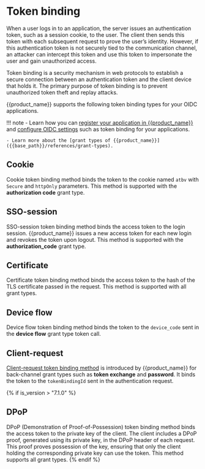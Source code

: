 # Token binding

When a user logs in to an application, the server issues an authentication token, such as a session cookie, to the user. The client then sends this token with each subsequent request to prove the user’s identity. However, if this authentication token is not securely tied to the communication channel, an attacker can intercept this token and use this token to impersonate the user and gain unauthorized access.

Token binding is a security mechanism in web protocols to establish a secure connection between an authentication token and the client device that holds it. The primary purpose of token binding is to prevent unauthorized token theft and replay attacks.

{{product_name}} supports the following token binding types for your OIDC applications.

!!! note
    - Learn how you can [register your application in {{product_name}}]({{base_path}}/guides/applications/) and [configure OIDC settings]({{base_path}}/references/app-settings/oidc-settings-for-app/) such as token binding for your applications.

    - Learn more about the [grant types of {{product_name}}]({{base_path}}/references/grant-types).

## Cookie

Cookie token binding method binds the token to the cookie named `atbv` with `Secure` and `httpOnly` parameters. This method is supported with the **authorization code** grant type.

## SSO-session

SSO-session token binding method binds the access token to the login session. {{product_name}} issues a new access token for each new login and revokes the token upon logout. This method is supported with the **authorization_code** grant type.


## Certificate

Certificate token binding method binds the access token to the hash of the TLS certificate passed in the request. This method is supported with all grant types.

## Device flow

Device flow token binding method binds the token to the `device_code` sent in the **device flow** grant type token call.

## Client-request

[Client-request token binding method]({{base_path}}/references/token-binding/client-request) is introduced by {{product_name}} for back-channel grant types such as **token exchange** and **password**. It binds the token to the `tokenBindingId` sent in the authentication request.

{% if is_version > "7.1.0" %}
## DPoP

DPoP (Demonstration of Proof-of-Possession) token binding method binds the access token to the private key of the client. The client includes a DPoP proof, generated using its private key, in the DPoP header of each request. This proof proves possession of the key, ensuring that only the client holding the corresponding private key can use the token. This method supports all grant types.
{% endif %}
